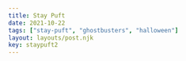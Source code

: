 ```yaml
---
title: Stay Puft
date: 2021-10-22
tags: ["stay-puft", "ghostbusters", "halloween"]
layout: layouts/post.njk
key: staypuft2
---
```

